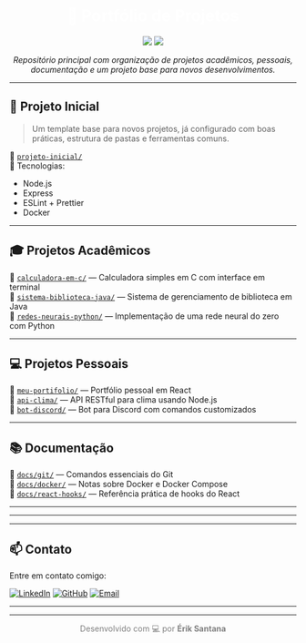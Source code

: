 <!-- README com tema dark organizado por categorias e contatos -->

<h1 align="center" style="color:#ffffff;">
  🧠 Portfólio de Projetos
</h1>

<p align="center">
  <img src="https://img.shields.io/badge/Status-Ativo-222222?style=for-the-badge&logo=github&logoColor=white" />
  <img src="https://img.shields.io/badge/Tema-Dark-000000?style=for-the-badge&logo=visualstudiocode&logoColor=white" />
</p>

<p align="center">
  <em>Repositório principal com organização de projetos acadêmicos, pessoais, documentação e um projeto base para novos desenvolvimentos.</em>
</p>

---

## 🏁 Projeto Inicial

> Um template base para novos projetos, já configurado com boas práticas, estrutura de pastas e ferramentas comuns.

📁 [`projeto-inicial/`](./projeto-inicial)  
🔧 Tecnologias:
- Node.js
- Express
- ESLint + Prettier
- Docker

---

## 🎓 Projetos Acadêmicos

📁 [`calculadora-em-c/`](./calculadora-em-c) — Calculadora simples em C com interface em terminal  
📁 [`sistema-biblioteca-java/`](./sistema-biblioteca-java) — Sistema de gerenciamento de biblioteca em Java  
📁 [`redes-neurais-python/`](./redes-neurais-python) — Implementação de uma rede neural do zero com Python

---

## 💻 Projetos Pessoais

📁 [`meu-portifolio/`](./meu-portifolio) — Portfólio pessoal em React  
📁 [`api-clima/`](./api-clima) — API RESTful para clima usando Node.js  
📁 [`bot-discord/`](./bot-discord) — Bot para Discord com comandos customizados

---

## 📚 Documentação

📁 [`docs/git/`](./docs/git) — Comandos essenciais do Git  
📁 [`docs/docker/`](./docs/docker) — Notas sobre Docker e Docker Compose  
📁 [`docs/react-hooks/`](./docs/react-hooks) — Referência prática de hooks do React

---



---


---

## 📫 Contato

Entre em contato comigo:

[![LinkedIn](https://img.shields.io/badge/LinkedIn-Perfil-0077B5?style=flat-square&logo=linkedin&logoColor=white)](https://www.linkedin.com/in/seu-perfil)
[![GitHub](https://img.shields.io/badge/GitHub-Repositório-181717?style=flat-square&logo=github&logoColor=white)](https://github.com/seuusuario)
[![Email](https://img.shields.io/badge/Email-Envie%20um%20email-D14836?style=flat-square&logo=gmail&logoColor=white)](mailto:seuemail@exemplo.com)

---



---

<p align="center" style="color:gray">
  Desenvolvido com 💻 por <strong>Érik Santana</strong> 
</p>



